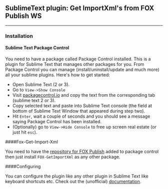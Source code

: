## SublimeText plugin: Get ImportXml's from FOX Publish WS
-----------------------------------------

### Installation

#### Sublime Text Package Control

You need to have a package called Package Control installed. This is a plugin for Sublime Text that manages other packages for you. From Package Control you can manage (install/uninstall/update and much more) all your sublime plugins. Here's how to get started:
* Open Sublime Text (2 or 3).
* Go to `View->Show Console`
* Visit [packagecontrol.io][] and copy the text from the corresponding tab (sublime text 2 or 3).
* Copy selected text and paste into Sublime Text console (the field at bottom of Sublime Text Window that appeared during step two).
* Hit `Enter`, wait a couple of seconds and you should see a message saying Package Control has been installed.
* (Optionally) go to `View->Hide Console` to free up screen real estate (or just hit `esc`).

####Fox-Get-Import-Xml

You need to have the [repository for FOX Publish][] added to package control then just install `FOX-GetImportXml` as any other package.

####Configuring

You can configure the plugin like any other plugin in Sublime Text like keyboard shortcuts etc. Check out the (unofficial) [documentation][].

[packagecontrol.io]: http://packagecontrol.io/installation/
[repository for FOX Publish]: https://github.com/helgeFox/FOX-sublime-repo
[documentation]: http://docs.sublimetext.info/en/latest/intro.html
